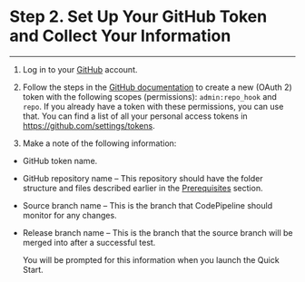 # Step 2\. Set Up Your GitHub Token and Collect Your Information<a name="step2"></a>

****

1.  Log in to your [GitHub](https://github.com/) account\. 

1.  Follow the steps in the [GitHub documentation](https://help.github.com/articles/creating-a-personal-access-token-for-the-command-line/) to create a new \(OAuth 2\) token with the following scopes \(permissions\): `admin:repo_hook` and `repo`\. If you already have a token with these permissions, you can use that\. You can find a list of all your personal access tokens in [https://github\.com/settings/tokens](https://github.com/settings/tokens)\. 

1.  Make a note of the following information: 
   +  GitHub token name\. 
   +  GitHub repository name – This repository should have the folder structure and files described earlier in the [Prerequisites](deployment.md#prerequisites) section\. 
   +  Source branch name – This is the branch that CodePipeline should monitor for any changes\. 
   +  Release branch name – This is the branch that the source branch will be merged into after a successful test\. 

      You will be prompted for this information when you launch the Quick Start\. 